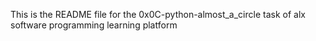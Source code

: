 This is the README file for the 0x0C-python-almost_a_circle task of alx software programming learning platform
